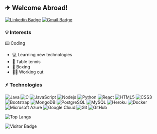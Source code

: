 ## ✈ Welcome Abroad!



[![Linkedin Badge](https://img.shields.io/badge/-basselashi-blue?style=flat-square&logo=Linkedin&logoColor=white&link=https://www.linkedin.com/in/basselashi/)](https://www.linkedin.com/in/basselashi/)
[![Gmail Badge](https://img.shields.io/badge/-Contact%20Me-c14438?style=flat-square&logo=Gmail&logoColor=white&link=mailto:passel.y@el-ashi.net)](mailto:passel.y@el-ashi.net)

### 💡 Interests

⌨️ Coding
- 💻 Learning new technologies
- 🏓 Table tennis
- 🥊 Boxing
- 🏋🏽 Working out

### ⚡ Technologies

![Java](https://img.shields.io/badge/-java-E34A86?style=flat-square&logo=java)
![C](https://img.shields.io/badge/-C++-00599C?style=flat-square&logo=c)
![JavaScript](https://img.shields.io/badge/-JavaScript-black?style=flat-square&logo=javascript)
![Nodejs](https://img.shields.io/badge/-Nodejs-black?style=flat-square&logo=Node.js)
![Python](https://img.shields.io/badge/-Python-black?style=flat-square&logo=Python)
![React](https://img.shields.io/badge/-React-black?style=flat-square&logo=react)
![HTML5](https://img.shields.io/badge/-HTML5-E34F26?style=flat-square&logo=html5&logoColor=white)
![CSS3](https://img.shields.io/badge/-CSS3-1572B6?style=flat-square&logo=css3)
![Bootstrap](https://img.shields.io/badge/-Bootstrap-563D7C?style=flat-square&logo=bootstrap)
![MongoDB](https://img.shields.io/badge/-MongoDB-black?style=flat-square&logo=mongodb)
![PostgreSQL](https://img.shields.io/badge/-PostgreSQL-336791?style=flat-square&logo=postgresql)
![MySQL](https://img.shields.io/badge/-MySQL-black?style=flat-square&logo=mysql)
![Heroku](https://img.shields.io/badge/-Heroku-430098?style=flat-square&logo=heroku)
![Docker](https://img.shields.io/badge/-Docker-black?style=flat-square&logo=docker)
![Microsoft Azure](https://img.shields.io/badge/Microsoft%20Azure-232F7E?style=flat-square&logo=microsoft-azure)
![Google Cloud](https://img.shields.io/badge/Google%20Cloud-black?style=flat-square&logo=google-cloud)
![Git](https://img.shields.io/badge/-Git-black?style=flat-square&logo=git)
![GitHub](https://img.shields.io/badge/-GitHub-181717?style=flat-square&logo=github)

<!-- ![Github Stats](https://github-readme-stats.vercel.app/api?username=basselashi&count_private=true&show_icons=true&include_all_commits=true) -->
![Top Langs](https://github-readme-stats.vercel.app/api/top-langs/?username=basselashi&hide=TeX&layout=compact)

![Visitor Badge](https://visitor-badge.laobi.icu/badge?page_id=basselashi)
